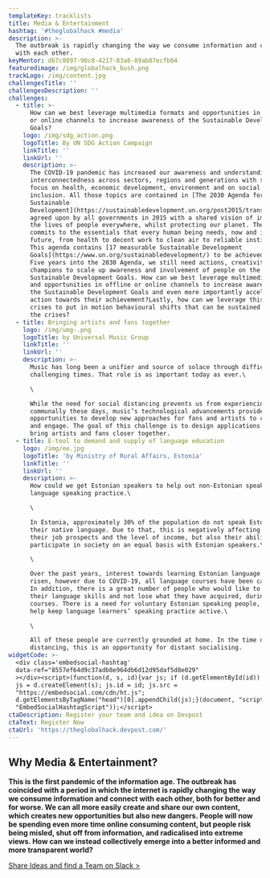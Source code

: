 ```yaml
---
templateKey: tracklists
title: Media & Entertainment
hashtag: '#theglobalhack #media'
description: >-
  The outbreak is rapidly changing the way we consume information and connect
  with each other.
keyMentor: d67c0097-90c8-4217-83a6-89ab87ecfb04
featuredimage: /img/globalhack_bush.png
trackLogo: /img/content.jpg
challengesTitle: ''
challengesDescription: ''
challenges:
  - title: >-
      How can we best leverage multimedia formats and opportunities in offline
      or online channels to increase awareness of the Sustainable Development
      Goals?
    logo: /img/sdg_action.png
    logoTitle: By UN SDG Action Campaign
    linkTitle: ''
    linkUrl: ''
    description: >-
      The COVID-19 pandemic has increased our awareness and understanding of the
      interconnectedness across sectors, regions and generations with specific
      focus on health, economic development, environment and on social
      inclusion. All those topics are contained in [The 2030 Agenda for
      Sustainable
      Development](https://sustainabledevelopment.un.org/post2015/transformingourworld),
      agreed upon by all governments in 2015 with a shared vision of improving
      the lives of people everywhere, whilst protecting our planet. The agenda
      commits to the essentials that every human being needs, now and in the
      future, from health to decent work to clean air to reliable institutions.
      This agenda contains [17 measurable Sustainable Development
      Goals](https://www.un.org/sustainabledevelopment/) to be achieved by 2030.
      Five years into the 2030 Agenda, we still need actions, creativity and
      champions to scale up awareness and involvement of people on the
      Sustainable Development Goals. How can we best leverage multimedia formats
      and opportunities in offline or online channels to increase awareness of
      the Sustainable Development Goals and even more importantly accelerate
      action towards their achievement?Lastly, how can we leverage this time of
      crises to put in motion behavioural shifts that can be sustained beyond
      the crises?
  - title: Bringing artists and fans together
    logo: /img/umg-.png
    logoTitle: by Universal Music Group
    linkTitle: ''
    linkUrl: ''
    description: >-
      Music has long been a unifier and source of solace through difficult and
      challenging times. That role is as important today as ever.\

      \

      While the need for social distancing prevents us from experiencing music
      communally these days, music’s technological advancements provide great
      opportunities to develop new approaches for fans and artists to connect
      and engage. The goal of this challenge is to design applications that
      bring artists and fans closer together.
  - title: E-tool to demand and supply of language education
    logo: /img/ee.jpg
    logoTitle: 'by Ministry of Rural Affairs, Estonia'
    linkTitle: ''
    linkUrl: ''
    description: >-
      How could we get Estonian speakers to help out non-Estonian speakers with
      language speaking practice.\

      \

      In Estonia, approximately 30% of the population do not speak Estonian as
      their native language. Due to that, this is negatively affecting not only
      their job prospects and the level of income, but also their ability to
      participate in society on an equal basis with Estonian speakers.\

      \

      Over the past years, interest towards learning Estonian language has
      risen, however due to COVID-19, all language courses have been cancelled.
      In addition, there is a great number of people who would like to practice
      their language skills and not lose what they have acquired, during the
      courses. There is a need for voluntary Estonian speaking people, who would
      help keep language learners’ speaking practice active.\

      \

      All of these people are currently grounded at home. In the time of social
      distancing, this is an opportunity for distant socialising.
widgetCode: >-
  <div class='embedsocial-hashtag'
  data-ref="8557ef64d9c37adb8e964db6d12d95daf5d8e029"
  ></div><script>(function(d, s, id){var js; if (d.getElementById(id)) {return;}
  js = d.createElement(s); js.id = id; js.src =
  "https://embedsocial.com/cdn/ht.js";
  d.getElementsByTagName("head")[0].appendChild(js);}(document, "script",
  "EmbedSocialHashtagScript"));</script>
ctaDescription: Register your team and idea on Devpost
ctaText: Register Now
ctaUrl: 'https://theglobalhack.devpost.com/'
---
```


## **Why Media & Entertainment?**

**This is the first pandemic of the information age. The outbreak has coincided with a period in which the internet is rapidly changing the way we consume information and connect with each other, both for better and for worse. We can all more easily create and share our own content, which creates new opportunities but also new dangers. People will now be spending even more time online consuming content, but people risk being misled, shut off from information, and radicalised into extreme views. How can we instead collectively emerge into a better informed and more transparent world?**

[Share Ideas and find a Team on Slack >](http://theglobalhack.com/slack)
